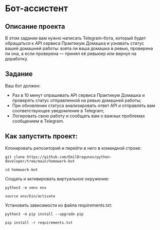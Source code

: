 # Бот-ассистент
## Описание проекта
В этом задании вам нужно написать Telegram-бота, который будет обращаться к API сервиса Практикум Домашка и узнавать статус вашей домашней работы: взята ли ваша домашка в ревью, проверена ли она, а если проверена — принял её ревьюер или вернул на доработку.
## Задание
Ваш бот должен:
- Раз в 10 минут опрашивать API сервиса Практикум Домашка и проверять статус отправленной на ревью домашней работы;
- При обновлении статуса анализировать ответ API и отправлять вам соответствующее уведомление в Telegram;
- Логировать свою работу и сообщать вам о важных проблемах сообщением в Telegram.
## Как запустить проект:

Клонировать репозиторий и перейти в него в командной строке:

```
git clone https://github.com/EmilDragunov/python-developer/tree/main/homework-bot
```

```
cd homework-bot
```

Cоздать и активировать виртуальное окружение:

```
python3 -m venv env
```

```
source env/bin/activate
```

Установить зависимости из файла requirements.txt:

```
python3 -m pip install --upgrade pip
```

```
pip install -r requirements.txt
```